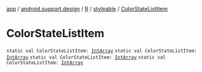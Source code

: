 [app](../../../index.md) / [android.support.design](../../index.md) / [R](../index.md) / [styleable](index.md) / [ColorStateListItem](.)

# ColorStateListItem

`static val ColorStateListItem: `[`IntArray`](https://kotlinlang.org/api/latest/jvm/stdlib/kotlin/-int-array/index.html)
`static val ColorStateListItem: `[`IntArray`](https://kotlinlang.org/api/latest/jvm/stdlib/kotlin/-int-array/index.html)
`static val ColorStateListItem: `[`IntArray`](https://kotlinlang.org/api/latest/jvm/stdlib/kotlin/-int-array/index.html)
`static val ColorStateListItem: `[`IntArray`](https://kotlinlang.org/api/latest/jvm/stdlib/kotlin/-int-array/index.html)